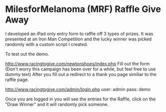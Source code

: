 MilesforMelanoma (MRF) Raffle Give Away
================

I developed an iPad only entry form to raffle off 3 types of prizes. It was presented at an Iron Man Competition and the lucky winner was picked randomly with a custom script I created. 

To test out the demo.

http://www.racingtogive.com/newtonshoes/index.php
Fill out the form (Don't worry this campaign has been over for a while, but feel free to use dummy text)
After you fill out a redirect to a thank you page similiar to the raffle page.

http://www.racingtogive.com/admin/login.php
user: admin
pass: demo

Once you are logged in you will see the entries for the Raffle, click on the "Draw Winner" and it will randomly pick someone.
